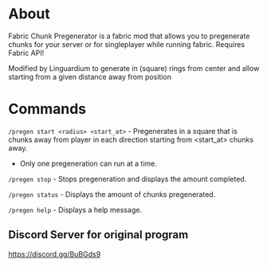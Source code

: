 
# About

Fabric Chunk Pregenerator is a fabric mod that allows you to pregenerate chunks for your server or for singleplayer while running fabric. Requires Fabric API!

 Modified by Linguardium to generate in (square) rings from center and allow starting from a given distance away from position

# Commands

`/pregen start <radius> <start_at>` - Pregenerates in a square that is <radius> chunks away from player in each direction starting from <start_at> chunks away. 
  - Only one pregeneration can run at a time.

`/pregen stop` - Stops pregeneration and displays the amount completed.

`/pregen status` - Displays the amount of chunks pregenerated.

`/pregen help` - Displays a help message.

 

## Discord Server for original program

https://discord.gg/BuBGds9
